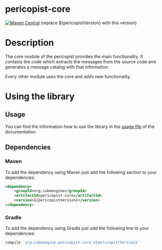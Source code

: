 pericopist-core
=====================

[![Maven Central](https://maven-badges.herokuapp.com/maven-central/org.cubeengine/pericopist-core/badge.svg?style=flat)](https://maven-badges.herokuapp.com/maven-central/org.cubeengine/pericopist-core)
(replace ${pericopistVersion} with this version)

# Description

The core module of the pericopist provides the main functionality. It contains the code which
extracts the messages from the source code and generates a message catalog with that information.

Every other module uses the core and adds new functionality.

# Using the library

## Usage

You can find the information how to use the library in the [usage file](https://github.com/CubeEngine/Pericopist/blob/master/core/doc/usage.md) of the documentation.

## Dependencies

### Maven

To add the dependency using Maven just add the following section to your dependencies:
```xml
<dependency>
    <groupId>org.cubeengine</groupId>
    <artifactId>pericopist-core</artifactId>
    <version>${pericopistVersion}</version>
</dependency>
```

### Gradle

To add the dependency using Gradle just add the following line to your dependencies:
```groovy
compile 'org.cubeengine.pericopist-core:${pericopistVersion}'
```
